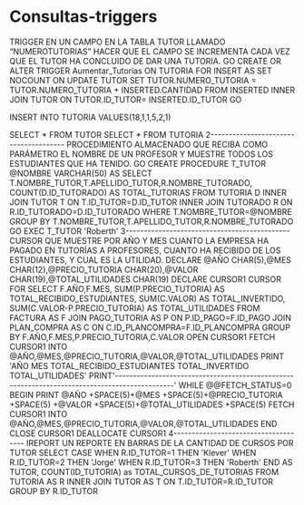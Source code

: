 # Consultas-triggers
TRIGGER 
EN UN CAMPO EN LA TABLA TUTOR LLAMADO “NUMEROTUTORIAS” HACER QUE EL CAMPO SE INCREMENTA CADA VEZ QUE EL TUTOR HA CONCLUIDO DE DAR UNA TUTORIA.
GO
CREATE OR ALTER TRIGGER Aumentar_Tutorias
   ON TUTORIA
   FOR INSERT
   AS
   SET NOCOUNT ON
   UPDATE TUTOR  SET TUTOR.NUMERO_TUTORIA = TUTOR.NUMERO_TUTORIA + INSERTED.CANTIDAD FROM INSERTED
     INNER JOIN TUTOR ON  TUTOR.ID_TUTOR= INSERTED.ID_TUTOR
   GO

   INSERT INTO TUTORIA VALUES(18,1,1,5,2,1)

   SELECT * FROM TUTOR
   SELECT * FROM TUTORIA
2--------------------------------------
PROCEDIMIENTO ALMACENADO
QUE RECIBA COMO PARÁMETRO EL NOMBRE DE UN PROFESOR Y MUESTRE TODOS LOS ESTUDIANTES QUE HA TENIDO.
GO
CREATE PROCEDURE T_TUTOR
@NOMBRE VARCHAR(50) AS
SELECT T.NOMBRE_TUTOR,T.APELLIDO_TUTOR,R.NOMBRE_TUTORADO, COUNT(D.ID_TUTORADO) AS TOTAL_TUTORIAS  FROM TUTORIA D
 INNER JOIN TUTOR T ON T.ID_TUTOR=D.ID_TUTOR
 INNER JOIN TUTORADO R ON R.ID_TUTORADO=D.ID_TUTORADO
 WHERE T.NOMBRE_TUTOR=@NOMBRE GROUP BY T.NOMBRE_TUTOR,T.APELLIDO_TUTOR,R.NOMBRE_TUTORADO
GO
EXEC T_TUTOR 'Roberth'
3---------------------------------------------
CURSOR
QUE MUESTRE POR AÑO Y MES CUANTO LA EMPRESA HA PAGADO EN TUTORÍAS A PROFESORES, CUANTO HA RECIBIDO DE LOS ESTUDIANTES, Y CUAL ES LA UTILIDAD.
DECLARE @AÑO CHAR(5),@MES CHAR(12),@PRECIO_TUTORIA CHAR(20),@VALOR CHAR(19),@TOTAL_UTILIDADES CHAR(19)
	DECLARE CURSOR1 CURSOR 
	FOR SELECT F.AÑO,F.MES,
		   SUM(P.PRECIO_TUTORIA) AS TOTAL_RECIBIDO_ESTUDIANTES,
		   SUM(C.VALOR) AS TOTAL_INVERTIDO,
		   SUM(C.VALOR-P.PRECIO_TUTORIA) AS TOTAL_UTILIDADES
		   FROM FACTURA AS F
	       JOIN PAGO_TUTORIA AS P ON P.ID_PAGO=F.ID_PAGO
           JOIN PLAN_COMPRA AS C ON C.ID_PLANCOMPRA=F.ID_PLANCOMPRA
	       GROUP BY F.AÑO,F.MES,P.PRECIO_TUTORIA,C.VALOR
	OPEN CURSOR1
	FETCH CURSOR1 INTO  @AÑO,@MES,@PRECIO_TUTORIA,@VALOR,@TOTAL_UTILIDADES
	PRINT 'AÑO       MES     TOTAL_RECIBIDO_ESTUDIANTES    TOTAL_INVERTIDO       TOTAL_UTILIDADES'
	PRINT'----------------------------------------------------------------------------------------------'
	WHILE @@FETCH_STATUS=0
	BEGIN
	PRINT @AÑO +SPACE(5)+@MES +SPACE(5)+@PRECIO_TUTORIA +SPACE(5)
	+@VALOR +SPACE(5)+@TOTAL_UTILIDADES +SPACE(5)
	FETCH CURSOR1 INTO  @AÑO,@MES,@PRECIO_TUTORIA,@VALOR,@TOTAL_UTILIDADES
	END
	CLOSE CURSOR1
	DEALLOCATE CURSOR1
4-------------------------------------
IREPORT
UN REPORTE EN BARRAS DE LA CANTIDAD DE CURSOS POR TUTOR
SELECT CASE 
WHEN R.ID_TUTOR=1 THEN 'Klever'
WHEN R.ID_TUTOR=2 THEN 'Jorge'
WHEN R.ID_TUTOR=3 THEN 'Roberth'
 END AS TUTOR,
COUNT(ID_TUTORIA) as TOTAL_CURSOS_DE_TUTORIAS
FROM TUTORIA AS R INNER JOIN TUTOR AS T ON T.ID_TUTOR=R.ID_TUTOR
GROUP BY R.ID_TUTOR
